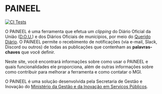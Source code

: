 # PAINEEL

[![CI Tests](https://github.com/aryabdo/paineel/actions/workflows/ci-tests.yml/badge.svg)](https://github.com/aryabdo/paineel/actions/workflows/ci-tests.yml)

O PAINEEL é uma ferramenta que efetua um *clipping* do Diário
Oficial da União ([D.O.U.](https://www.gov.br/imprensanacional/pt-br)) e dos Diários Oficiais de municípios, por meio do [Querido Diário](https://queridodiario.ok.org.br/). O PAINEEL permite o recebimento de notificações (via e-mail, Slack, Discord ou outros) de todas as publicações que contenham as **palavras-chaves** que você definir.

Neste site, você encontrará informações sobre como usar o PAINEEL e quais funcionalidades ele proporciona, além de outras informações sobre como contribuir para melhorar a ferramenta e como contatar o MGI.

O PAINEEL é uma solução desenvolvida pela Secretaria de Gestão e Inovação do [Ministério da Gestão e da Inovação em Serviços Públicos](https://www.gov.br/gestao/pt-br).


